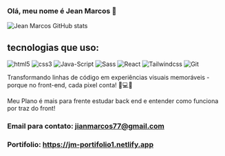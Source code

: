 ### Olá, meu nome é Jean Marcos 👋

![Jean Marcos GitHub stats](https://github-readme-stats.vercel.app/api?username=JM-Jean-Marcos&show_icons=true&theme=radical)

## tecnologias que uso:

<div>
    <img alt="html5" src="https://img.shields.io/badge/HTML5-E34F26?style=for-the-badge&logo=html5&logoColor=white">
    <img alt="css3" src="https://img.shields.io/badge/CSS3-1572B6?style=for-the-badge&logo=css3&logoColor=white">
    <img alt="Java-Script" src="https://img.shields.io/badge/JavaScript-323330?style=for-the-badge&logo=javascript&logoColor=F7DF1E">
    <img alt="Sass" src="https://img.shields.io/badge/Sass-CC6699?style=for-the-badge&logo=sass&logoColor=white">
    <img alt="React" src="https://img.shields.io/badge/React-20232A?style=for-the-badge&logo=react&logoColor=61DAFB">
    <img alt="Tailwindcss" src="https://img.shields.io/badge/Tailwind_CSS-38B2AC?style=for-the-badge&logo=tailwind-css&logoColor=white">
    <img alt="Git" src="https://img.shields.io/badge/GIT-E44C30?style=for-the-badge&logo=git&logoColor=white">
    

</div>

Transformando linhas de código em experiências visuais memoráveis - porque no front-end, cada pixel conta! 🎨💻✨

Meu Plano é mais para frente estudar back end e entender como funciona por traz do front!

### Email para contato: jianmarcos77@gmail.com

### Portifolio: https://jm-portifolio1.netlify.app


